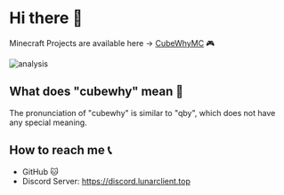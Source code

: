 # Hi there 👋

Minecraft Projects are available here -> [CubeWhyMC](https://github.com/CubeWhyMC) 🎮

![analysis](https://github-readme-stats.vercel.app/api?username=cubewhy)

## What does "cubewhy" mean 🤔

The pronunciation of "cubewhy" is similar to "qby", which does not have any special meaning.

## How to reach me 📞

- GitHub 🐱
- Discord Server: https://discord.lunarclient.top
